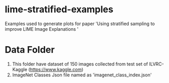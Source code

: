 # lime-stratified-examples
Examples used to generate plots for paper 'Using stratified sampling to improve LIME Image Explanations '

# Data Folder
1. This folder have dataset of 150 images collected from test set of ILVRC-Kaggle (https://www.kaggle.com)
2. ImageNet Classes Json file named as 'imagenet_class_index.json'
```

